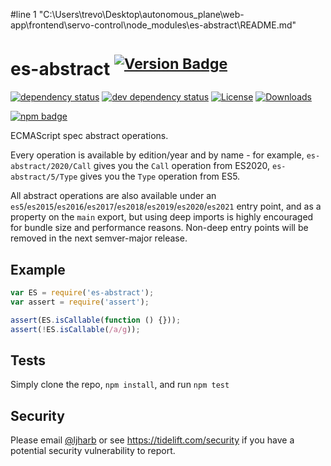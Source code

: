 #line 1 "C:\\Users\\trevo\\Desktop\\autonomous_plane\\web-app\\frontend\\servo-control\\node_modules\\es-abstract\\README.md"
# es-abstract <sup>[![Version Badge][npm-version-svg]][package-url]</sup>

[![dependency status][deps-svg]][deps-url]
[![dev dependency status][dev-deps-svg]][dev-deps-url]
[![License][license-image]][license-url]
[![Downloads][downloads-image]][downloads-url]

[![npm badge][npm-badge-png]][package-url]

ECMAScript spec abstract operations.

Every operation is available by edition/year and by name - for example, `es-abstract/2020/Call` gives you the `Call` operation from ES2020, `es-abstract/5/Type` gives you the `Type` operation from ES5.

All abstract operations are also available under an `es5`/`es2015`/`es2016`/`es2017`/`es2018`/`es2019`/`es2020`/`es2021` entry point, and as a property on the `main` export, but using deep imports is highly encouraged for bundle size and performance reasons. Non-deep entry points will be removed in the next semver-major release.

## Example

```js
var ES = require('es-abstract');
var assert = require('assert');

assert(ES.isCallable(function () {}));
assert(!ES.isCallable(/a/g));
```

## Tests
Simply clone the repo, `npm install`, and run `npm test`

## Security

Please email [@ljharb](https://github.com/ljharb) or see https://tidelift.com/security if you have a potential security vulnerability to report.

[package-url]: https://npmjs.org/package/es-abstract
[npm-version-svg]: https://versionbadg.es/ljharb/es-abstract.svg
[deps-svg]: https://david-dm.org/ljharb/es-abstract.svg
[deps-url]: https://david-dm.org/ljharb/es-abstract
[dev-deps-svg]: https://david-dm.org/ljharb/es-abstract/dev-status.svg
[dev-deps-url]: https://david-dm.org/ljharb/es-abstract#info=devDependencies
[npm-badge-png]: https://nodei.co/npm/es-abstract.png?downloads=true&stars=true
[license-image]: https://img.shields.io/npm/l/es-abstract.svg
[license-url]: LICENSE
[downloads-image]: https://img.shields.io/npm/dm/es-abstract.svg
[downloads-url]: https://npm-stat.com/charts.html?package=es-abstract
